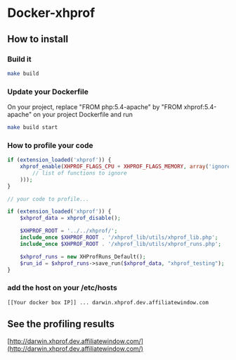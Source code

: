 # Docker-xhprof

## How to install

### Build it

```sh
make build
```

### Update your Dockerfile

On your project, replace "FROM php:5.4-apache" by "FROM xhprof:5.4-apache" on your project Dockerfile and run 
```sh
make build start
```

### How to profile your code

```php
if (extension_loaded('xhprof')) {
    xhprof_enable(XHPROF_FLAGS_CPU + XHPROF_FLAGS_MEMORY, array('ignored_functions' => array(
        // list of functions to ignore
    )));
}

// your code to profile...

if (extension_loaded('xhprof')) {
    $xhprof_data = xhprof_disable();

    $XHPROF_ROOT = '../../xhprof/';
    include_once $XHPROF_ROOT . '/xhprof_lib/utils/xhprof_lib.php';
    include_once $XHPROF_ROOT . '/xhprof_lib/utils/xhprof_runs.php';

    $xhprof_runs = new XHProfRuns_Default();
    $run_id = $xhprof_runs->save_run($xhprof_data, "xhprof_testing");
}
```

### add the host on your /etc/hosts

    [[Your docker box IP]] ... darwin.xhprof.dev.affiliatewindow.com

## See the profiling results

[http://darwin.xhprof.dev.affiliatewindow.com/](http://darwin.xhprof.dev.affiliatewindow.com/)
